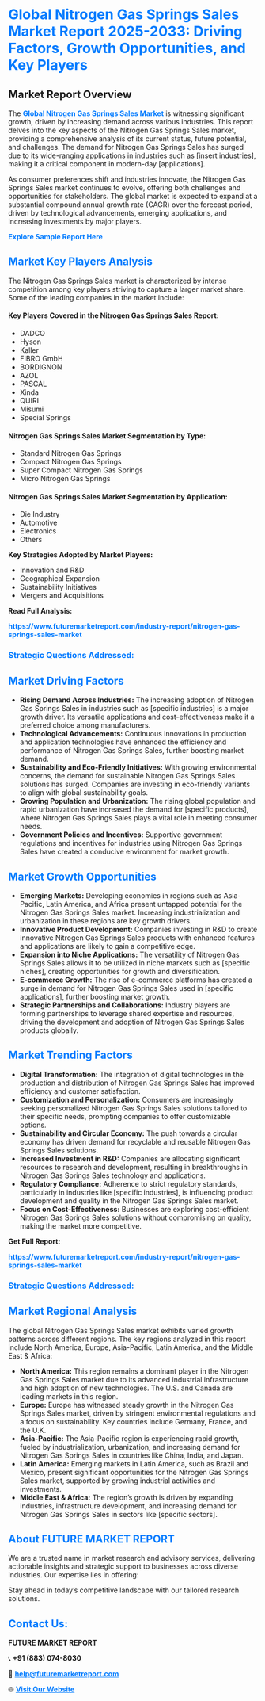 <h1 style="color: #007BFF;">Global Nitrogen Gas Springs Sales Market Report 2025-2033: Driving Factors, Growth Opportunities, and Key Players</h1>

<section id="overview">
<h2>Market Report Overview</h2>
<p>The <a href="https://www.futuremarketreport.com/industry-report/nitrogen-gas-springs-sales-market" style="color: #007BFF; text-decoration: none;"><strong>Global Nitrogen Gas Springs Sales Market</strong></a> is witnessing significant growth, driven by increasing demand across various industries. This report delves into the key aspects of the Nitrogen Gas Springs Sales market, providing a comprehensive analysis of its current status, future potential, and challenges. The demand for Nitrogen Gas Springs Sales has surged due to its wide-ranging applications in industries such as [insert industries], making it a critical component in modern-day [applications].</p>
<p>As consumer preferences shift and industries innovate, the Nitrogen Gas Springs Sales market continues to evolve, offering both challenges and opportunities for stakeholders. The global market is expected to expand at a substantial compound annual growth rate (CAGR) over the forecast period, driven by technological advancements, emerging applications, and increasing investments by major players.</p>
</section>

<section id="overview">
<p><a href="https://www.futuremarketreport.com/request-sample/reportId=109325" style="color: #007BFF; text-decoration: none;"><strong>Explore Sample Report Here</strong></a></p>
</section>

<section id="key-players">
<h2 style="color: #007BFF;">Market Key Players Analysis</h2>
<p>The Nitrogen Gas Springs Sales market is characterized by intense competition among key players striving to capture a larger market share. Some of the leading companies in the market include:</p>
<h4>Key Players Covered in the Nitrogen Gas Springs Sales Report:</h4>
<ul><li>DADCO</li><li>Hyson</li><li>Kaller</li><li>FIBRO GmbH</li><li>BORDIGNON</li><li>AZOL</li><li>PASCAL</li><li>Xinda</li><li>QUIRI</li><li>Misumi</li><li>Special Springs</li></ul>
<h4>Nitrogen Gas Springs Sales Market Segmentation by Type:</h4>
<ul><li>Standard Nitrogen Gas Springs</li><li>Compact Nitrogen Gas Springs</li><li>Super Compact Nitrogen Gas Springs</li><li>Micro Nitrogen Gas Springs</li></ul>

<h4>Nitrogen Gas Springs Sales Market Segmentation by Application:</h4>
<ul><li>Die Industry</li><li>Automotive</li><li>Electronics</li><li>Others</li></ul>
<p><strong>Key Strategies Adopted by Market Players:</strong></p>
<ul>
<li>Innovation and R&D</li>
<li>Geographical Expansion</li>
<li>Sustainability Initiatives</li>
<li>Mergers and Acquisitions</li>
</ul>
</section>

<section>
<p><strong>Read Full Analysis: </strong></p><a href="https://www.futuremarketreport.com/industry-report/nitrogen-gas-springs-sales-market" style="color: #007BFF; text-decoration: none;"><strong>https://www.futuremarketreport.com/industry-report/nitrogen-gas-springs-sales-market</strong></a>
<h3 style="color: #007BFF;">Strategic Questions Addressed:</h3>
</section>

<section id="driving-factors">
<h2 style="color: #007BFF;">Market Driving Factors</h2>
<ul>
<li><strong>Rising Demand Across Industries:</strong> The increasing adoption of Nitrogen Gas Springs Sales in industries such as [specific industries] is a major growth driver. Its versatile applications and cost-effectiveness make it a preferred choice among manufacturers.</li>
<li><strong>Technological Advancements:</strong> Continuous innovations in production and application technologies have enhanced the efficiency and performance of Nitrogen Gas Springs Sales, further boosting market demand.</li>
<li><strong>Sustainability and Eco-Friendly Initiatives:</strong> With growing environmental concerns, the demand for sustainable Nitrogen Gas Springs Sales solutions has surged. Companies are investing in eco-friendly variants to align with global sustainability goals.</li>
<li><strong>Growing Population and Urbanization:</strong> The rising global population and rapid urbanization have increased the demand for [specific products], where Nitrogen Gas Springs Sales plays a vital role in meeting consumer needs.</li>
<li><strong>Government Policies and Incentives:</strong> Supportive government regulations and incentives for industries using Nitrogen Gas Springs Sales have created a conducive environment for market growth.</li>
</ul>
</section>

<section id="growth-opportunities">
<h2 style="color: #007BFF;">Market Growth Opportunities</h2>
<ul>
<li><strong>Emerging Markets:</strong> Developing economies in regions such as Asia-Pacific, Latin America, and Africa present untapped potential for the Nitrogen Gas Springs Sales market. Increasing industrialization and urbanization in these regions are key growth drivers.</li>
<li><strong>Innovative Product Development:</strong> Companies investing in R&D to create innovative Nitrogen Gas Springs Sales products with enhanced features and applications are likely to gain a competitive edge.</li>
<li><strong>Expansion into Niche Applications:</strong> The versatility of Nitrogen Gas Springs Sales allows it to be utilized in niche markets such as [specific niches], creating opportunities for growth and diversification.</li>
<li><strong>E-commerce Growth:</strong> The rise of e-commerce platforms has created a surge in demand for Nitrogen Gas Springs Sales used in [specific applications], further boosting market growth.</li>
<li><strong>Strategic Partnerships and Collaborations:</strong> Industry players are forming partnerships to leverage shared expertise and resources, driving the development and adoption of Nitrogen Gas Springs Sales products globally.</li>
</ul>
</section>

<section id="trending-factors">
<h2 style="color: #007BFF;">Market Trending Factors</h2>
<ul>
<li><strong>Digital Transformation:</strong> The integration of digital technologies in the production and distribution of Nitrogen Gas Springs Sales has improved efficiency and customer satisfaction.</li>
<li><strong>Customization and Personalization:</strong> Consumers are increasingly seeking personalized Nitrogen Gas Springs Sales solutions tailored to their specific needs, prompting companies to offer customizable options.</li>
<li><strong>Sustainability and Circular Economy:</strong> The push towards a circular economy has driven demand for recyclable and reusable Nitrogen Gas Springs Sales solutions.</li>
<li><strong>Increased Investment in R&D:</strong> Companies are allocating significant resources to research and development, resulting in breakthroughs in Nitrogen Gas Springs Sales technology and applications.</li>
<li><strong>Regulatory Compliance:</strong> Adherence to strict regulatory standards, particularly in industries like [specific industries], is influencing product development and quality in the Nitrogen Gas Springs Sales market.</li>
<li><strong>Focus on Cost-Effectiveness:</strong> Businesses are exploring cost-efficient Nitrogen Gas Springs Sales solutions without compromising on quality, making the market more competitive.</li>
</ul>
</section>

<section>
<p><strong>Get Full Report: </strong></p><a href="https://www.futuremarketreport.com/industry-report/nitrogen-gas-springs-sales-market" style="color: #007BFF; text-decoration: none;"><strong>https://www.futuremarketreport.com/industry-report/nitrogen-gas-springs-sales-market</strong></a>
<h3 style="color: #007BFF;">Strategic Questions Addressed:</h3>
</section>


<section id="regional-analysis">
<h2 style="color: #007BFF;">Market Regional Analysis</h2>
<p>The global Nitrogen Gas Springs Sales market exhibits varied growth patterns across different regions. The key regions analyzed in this report include North America, Europe, Asia-Pacific, Latin America, and the Middle East & Africa:</p>
<ul>
<li><strong>North America:</strong> This region remains a dominant player in the Nitrogen Gas Springs Sales market due to its advanced industrial infrastructure and high adoption of new technologies. The U.S. and Canada are leading markets in this region.</li>
<li><strong>Europe:</strong> Europe has witnessed steady growth in the Nitrogen Gas Springs Sales market, driven by stringent environmental regulations and a focus on sustainability. Key countries include Germany, France, and the U.K.</li>
<li><strong>Asia-Pacific:</strong> The Asia-Pacific region is experiencing rapid growth, fueled by industrialization, urbanization, and increasing demand for Nitrogen Gas Springs Sales in countries like China, India, and Japan.</li>
<li><strong>Latin America:</strong> Emerging markets in Latin America, such as Brazil and Mexico, present significant opportunities for the Nitrogen Gas Springs Sales market, supported by growing industrial activities and investments.</li>
<li><strong>Middle East & Africa:</strong> The region’s growth is driven by expanding industries, infrastructure development, and increasing demand for Nitrogen Gas Springs Sales in sectors like [specific sectors].</li>
</ul>
</section>

<footer>
<h2 style="color: #007BFF;">About FUTURE MARKET REPORT</h2>
<p>We are a trusted name in market research and advisory services, delivering actionable insights and strategic support to businesses across diverse industries. Our expertise lies in offering:</p>

<p>Stay ahead in today’s competitive landscape with our tailored research solutions.</p>

<h2 style="color: #007BFF;">Contact Us:</h2>
<p><strong>FUTURE MARKET REPORT</strong></p>
<p>📞 <strong>+91 (883) 074-8030</strong></p>
<p>📧 <strong><a href="mailto:help@futuremarketreport.com" style="color: #007BFF;">help@futuremarketreport.com</a></strong></p>
<p>🌐 <strong><a href="https://www.futuremarketreport.com/" style="color: #007BFF;">Visit Our Website</a></strong></p>
</footer>